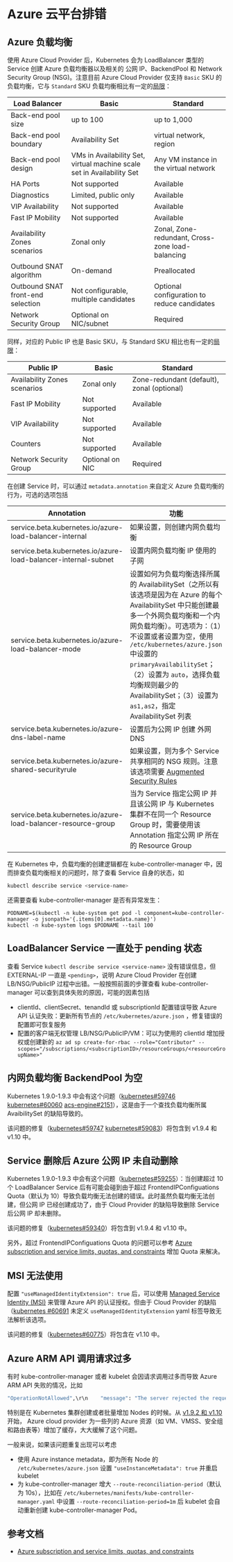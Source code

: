 # Azure 云平台排错

## Azure 负载均衡

使用 Azure Cloud Provider 后，Kubernetes 会为 LoadBalancer 类型的 Service 创建 Azure 负载均衡器以及相关的 公网 IP、BackendPool 和 Network Security Group (NSG)。注意目前 Azure Cloud Provider 仅支持 `Basic` SKU 的负载均衡，它与 `Standard` SKU 负载均衡相比有一定的[局限](https://docs.microsoft.com/en-us/azure/load-balancer/load-balancer-standard-overview)：

| Load Balancer                     | Basic                                                        | Standard                                         |
| --------------------------------- | ------------------------------------------------------------ | ------------------------------------------------ |
| Back-end pool size                | up to 100                                                    | up to 1,000                                      |
| Back-end pool boundary            | Availability Set                                             | virtual network, region                          |
| Back-end pool design              | VMs in Availability Set, virtual machine scale set in Availability Set | Any VM instance in the virtual network           |
| HA Ports                          | Not supported                                                | Available                                        |
| Diagnostics                       | Limited, public only                                         | Available                                        |
| VIP Availability                  | Not supported                                                | Available                                        |
| Fast IP Mobility                  | Not supported                                                | Available                                        |
| Availability Zones scenarios      | Zonal only                                                   | Zonal, Zone-redundant, Cross-zone load-balancing |
| Outbound SNAT algorithm           | On-demand                                                    | Preallocated                                     |
| Outbound SNAT front-end selection | Not configurable, multiple candidates                        | Optional configuration to reduce candidates      |
| Network Security Group            | Optional on NIC/subnet                                       | Required                                         |

同样，对应的 Public IP 也是 Basic SKU，与 Standard SKU 相比也有一定的[局限](https://docs.microsoft.com/en-us/azure/load-balancer/load-balancer-standard-overview#sku-service-limits-and-abilities)：

| Public IP                    | Basic           | Standard                                   |
| ---------------------------- | --------------- | ------------------------------------------ |
| Availability Zones scenarios | Zonal only      | Zone-redundant (default), zonal (optional) |
| Fast IP Mobility             | Not supported   | Available                                  |
| VIP Availability             | Not supported   | Available                                  |
| Counters                     | Not supported   | Available                                  |
| Network Security Group       | Optional on NIC | Required                                   |

在创建 Service 时，可以通过 `metadata.annotation` 来自定义 Azure 负载均衡的行为，可选的选项包括

| Annotation                                                   | 功能                                                         |
| ------------------------------------------------------------ | ------------------------------------------------------------ |
| service.beta.kubernetes.io/azure-load-balancer-internal      | 如果设置，则创建内网负载均衡                                 |
| service.beta.kubernetes.io/azure-load-balancer-internal-subnet | 设置内网负载均衡 IP 使用的子网                               |
| service.beta.kubernetes.io/azure-load-balancer-mode          | 设置如何为负载均衡选择所属的 AvailabilitySet（之所以有该选项是因为在 Azure 的每个 AvailabilitySet 中只能创建最多一个外网负载均衡和一个内网负载均衡）。可选项为：（1）不设置或者设置为空，使用 `/etc/kubernetes/azure.json` 中设置的 `primaryAvailabilitySet`；（2）设置为 `auto`，选择负载均衡规则最少的 AvailabilitySet；（3）设置为`as1,as2`，指定 AvailabilitySet 列表 |
| service.beta.kubernetes.io/azure-dns-label-name              | 设置后为公网 IP 创建 外网 DNS                                |
| service.beta.kubernetes.io/azure-shared-securityrule         | 如果设置，则为多个 Service 共享相同的 NSG 规则。注意该选项需要 [Augmented Security Rules](https://docs.microsoft.com/en-us/azure/virtual-network/security-overview#augmented-security-rules) |
| service.beta.kubernetes.io/azure-load-balancer-resource-group | 当为 Service 指定公网 IP 并且该公网 IP 与 Kubernetes 集群不在同一个 Resource Group 时，需要使用该 Annotation 指定公网 IP 所在的 Resource Group |

在 Kubernetes 中，负载均衡的创建逻辑都在 kube-controller-manager 中，因而排查负载均衡相关的问题时，除了查看 Service 自身的状态，如

```sh
kubectl describe service <service-name>
```

还需要查看 kube-controller-manager 是否有异常发生：

```
PODNAME=$(kubectl -n kube-system get pod -l component=kube-controller-manager -o jsonpath='{.items[0].metadata.name}')
kubectl -n kube-system logs $PODNAME --tail 100
```

## LoadBalancer Service 一直处于 pending 状态

查看 Service `kubectl describe service <service-name>` 没有错误信息，但 EXTERNAL-IP 一直是 `<pending>`，说明 Azure Cloud Provider 在创建 LB/NSG/PublicIP 过程中出错。一般按照前面的步骤查看 kube-controller-manager 可以查到具体失败的原因，可能的因素包括

- clientId、clientSecret、tenandId 或 subscriptionId 配置错误导致 Azure API 认证失败：更新所有节点的 `/etc/kubernetes/azure.json` ，修复错误的配置即可恢复服务
- 配置的客户端无权管理 LB/NSG/PublicIP/VM：可以为使用的 clientId 增加授权或创建新的 `az ad sp create-for-rbac --role="Contributor" --scopes="/subscriptions/<subscriptionID>/resourceGroups/<resourceGroupName>"`

## 内网负载均衡 BackendPool 为空

Kubernetes 1.9.0-1.9.3 中会有这个问题（[kubernetes#59746](https://github.com/kubernetes/kubernetes/issues/59746) [kubernetes#60060](https://github.com/kubernetes/kubernetes/issues/60060) [acs-engine#2151](https://github.com/Azure/acs-engine/issues/2151)），这是由于一个查找负载均衡所属 AvaibilitySet 的缺陷导致的。

该问题的修复（[kubernetes#59747](https://github.com/kubernetes/kubernetes/pull/59747) [kubernetes#59083](https://github.com/kubernetes/kubernetes/pull/59083)）将包含到 v1.9.4 和 v1.10 中。

## Service 删除后 Azure 公网 IP 未自动删除

Kubernetes 1.9.0-1.9.3 中会有这个问题（[kubernetes#59255](https://github.com/kubernetes/kubernetes/issues/59255)）：当创建超过 10 个 LoadBalancer Service 后有可能会碰到由于超过 FrontendIPConfiguations Quota（默认为 10）导致负载均衡无法创建的错误。此时虽然负载均衡无法创建，但公网 IP 已经创建成功了，由于 Cloud Provider 的缺陷导致删除 Service 后公网 IP 却未删除。

该问题的修复（[kubernetes#59340](https://github.com/kubernetes/kubernetes/pull/59340)）将包含到 v1.9.4 和 v1.10 中。

另外，超过 FrontendIPConfiguations Quota 的问题可以参考 [Azure subscription and service limits, quotas, and constraints](https://docs.microsoft.com/en-us/azure/azure-subscription-service-limits) 增加 Quota 来解决。

## MSI 无法使用

配置 `"useManagedIdentityExtension": true` 后，可以使用 [Managed Service Identity (MSI)](https://docs.microsoft.com/en-us/azure/active-directory/msi-overview) 来管理 Azure API 的认证授权。但由于 Cloud Provider 的缺陷（[kubernetes #60691](https://github.com/kubernetes/kubernetes/issues/60691) 未定义 `useManagedIdentityExtension` yaml 标签导致无法解析该选项。

该问题的修复（[kubernetes#60775](https://github.com/kubernetes/kubernetes/pull/60775)）将包含在 v1.10 中。

## Azure ARM API 调用请求过多

有时 kube-controller-manager 或者 kubelet 会因请求调用过多而导致 Azure ARM API 失败的情况，比如

```sh
"OperationNotAllowed",\r\n    "message": "The server rejected the request because too many requests have been received for this subscription.
```

特别是在 Kubernetes 集群创建或者批量增加 Nodes 的时候。从 [v1.9.2 和 v1.10](https://github.com/kubernetes/kubernetes/issues/58770) 开始， Azure cloud provider 为一些列的 Azure 资源（如 VM、VMSS、安全组和路由表等）增加了缓存，大大缓解了这个问题。

一般来说，如果该问题重复出现可以考虑

- 使用 Azure instance metadata，即为所有 Node 的 `/etc/kubernetes/azure.json` 设置 `"useInstanceMetadata": true` 并重启 kubelet
- 为 kube-controller-manager 增大 `--route-reconciliation-period`（默认为 10s），比如在 `/etc/kubernetes/manifests/kube-controller-manager.yaml` 中设置 `--route-reconciliation-period=1m` 后 kubelet 会自动重新创建 kube-controller-manager Pod。

## 参考文档

- [Azure subscription and service limits, quotas, and constraints](https://docs.microsoft.com/en-us/azure/azure-subscription-service-limits)
